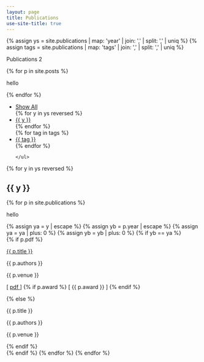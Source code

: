 ```yaml
---
layout: page
title: Publications
use-site-title: true
---
```



<blockquote>

</blockquote>

{% assign ys =  site.publications | map: 'year' | join: ','  | split: ',' | uniq %}
{% assign tags =  site.publications | map: 'tags' | join: ','  | split: ',' | uniq %}

<p>Publications 2</p>
{% for p in site.posts %}
	<p>hello</p>
	 {% endfor %}

<div class="filters">
	<ul class="filter-details">
		<li><a href="#" id="all">Show All</a></li>	
		{% for y in ys reversed %}		
			<li><a href="#" id="{{ y }}">{{ y }}</a></li>		
		{% endfor %}
		<br />
		{% for tag in tags %}		
			<li><a href="#" id="{{ tag }}">{{ tag }}</a></li>		
		{% endfor %}
		
	</ul>
</div>

<div class="posts-list">

		

{% for y in ys reversed %}
  <h2 class="year {{ y }}">{{ y }}</h2>	
	{% for p in site.publications %}
	<p>hello</p>
	    {% assign ya = y | escape %}  
    	    {% assign yb = p.year | escape %}
            {% assign ya = ya | plus: 0 %}
            {% assign yb = yb | plus: 0 %}	  
            {% if yb == ya %}
		    <div class="publication {{ p.year }} {{ p.tags }}">
		    {% if p.pdf %}
			<p class="pubtitle"><a href="{{ p.pdf }}">{{ p.title }}</a></p>
			<p class="pubauthors">{{ p.authors }}</p>
			<p class="pubvenue">{{ p.venue }}</p>
			<p class="pubicons">
				[ <a href="{{ p.pdf }}">
					<i class="fa fa-file-pdf-o" aria-hidden="true"></i> pdf
				</a> ] 
				{% if p.award %}
				[ <i class="fa fa-trophy" aria-hidden="true"></i><span class="outline"> {{ p.award }} </span> ]
				{% endif %}		
			</p>
		    {% else %}
			<p class="pubtitle">{{ p.title }}</p>
			<p class="pubauthors">{{ p.authors }}</p>
			<p class="pubvenue">{{ p.venue }}</p>
		    {% endif %}
	  	    </div>
	    {% endif %}
	 {% endfor %}	
{% endfor %}	 
</div>